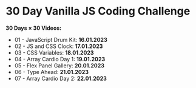 # 30 Day Vanilla JS Coding Challenge
**30 Days × 30 Videos:**

+ 01 - JavaScript Drum Kit: **16.01.2023**
+ 02 - JS and CSS Clock: **17.01.2023**
+ 03 - CSS Variables: **18.01.2023**
+ 04 - Array Cardio Day 1: **19.01.2023**
+ 05 - Flex Panel Gallery: **20.01.2023**
+ 06 - Type Ahead: **21.01.2023**
+ 07 - Array Cardio Day 2: **22.01.2023**
